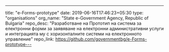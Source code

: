 ---
title: "e-Forms-prototype"
date: 2019-06-16T17:46:23+05:30
type: "organisations"
org_name: "State e-Government Agency, Republic of Bulgaria"
repo_desc: "Разработване на Прототип на система за електронни форми за заявяване на електронни административни услуги и интеграцията му с хоризонталните системи на електронното управление"
repo_link: https://github.com/governmentbg/e-Forms-prototype---